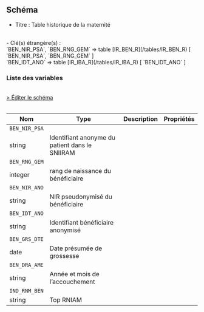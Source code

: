 ## Schéma

- Titre : Table historique de la maternité
<br />
- Clé(s) étrangère(s) : <br />
`BEN_NIR_PSA`, `BEN_RNG_GEM` => table [IR_BEN_R](/tables/IR_BEN_R) [ `BEN_NIR_PSA`, `BEN_RNG_GEM` ]<br />
`BEN_IDT_ANO` => table [IR_IBA_R](/tables/IR_IBA_R) [ `BEN_IDT_ANO` ]<br />

### Liste des variables
<br />
<div>
    <a href="https://gitlab.com/healthdatahub/schema-snds/edit/master/schemas/DCIR_DCIRS/IR_MAT_R.json"  
    arget="_blank" rel="noopener noreferrer">> Éditer le schéma</a>
    <OutboundLink />
</div>
<br />

Nom|Type|Description|Propriétés
-|-|-|-
`BEN_NIR_PSA`|
string|Identifiant anonyme du patient dans le SNIIRAM||
`BEN_RNG_GEM`|
integer|rang de naissance du bénéficiaire||
`BEN_NIR_ANO`|
string|NIR pseudonymisé du bénéficiaire||
`BEN_IDT_ANO`|
string|Identifiant bénéficiaire anonymisé||
`BEN_GRS_DTE`|
date|Date présumée de grossesse||
`BEN_DRA_AME`|
string|Année et mois de l’accouchement||
`IND_RNM_BEN`|
string|Top RNIAM||

